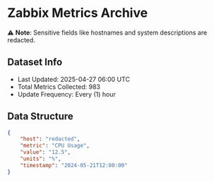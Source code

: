# Zabbix Metrics Archive

⚠️ **Note**: Sensitive fields like hostnames and system descriptions are redacted.

## Dataset Info
- Last Updated: 2025-04-27 06:00 UTC
- Total Metrics Collected: 983
- Update Frequency: Every (1) hour

## Data Structure
```json
{
    "host": "redacted",
    "metric": "CPU Usage",
    "value": "12.5",
    "units": "%",
    "timestamp": "2024-05-21T12:00:00"
}
```

